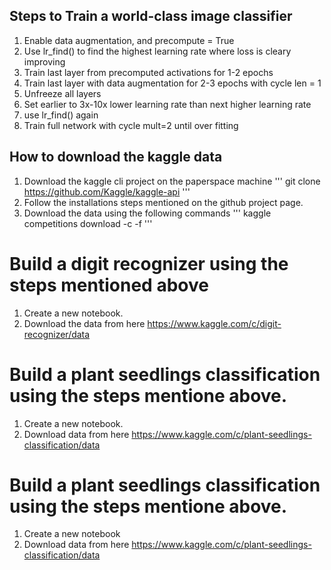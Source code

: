 ## Steps to Train a world-class image classifier
1. Enable data augmentation, and precompute = True
2. Use lr_find() to find the highest learning rate where loss is cleary improving
3. Train last layer from precomputed activations for 1-2 epochs
4. Train last layer with data augmentation for 2-3 epochs with cycle len = 1
5. Unfreeze all layers
6. Set earlier to 3x-10x lower learning rate than next higher learning rate
7. use lr_find() again
8. Train full network with cycle mult=2 until over fitting

## How to download the kaggle data
1. Download the kaggle cli project on the paperspace machine
'''
git clone https://github.com/Kaggle/kaggle-api
'''
2. Follow the installations steps mentioned on the github project page.
3. Download the data using the following commands 
   '''
   kaggle competitions download -c <REPLACE THE COMPETITION NAME> -f <REPLACE THE FILE NAME>
   ''' 

# Build a digit recognizer using the steps mentioned above
1. Create a new notebook.
2. Download the data  from here https://www.kaggle.com/c/digit-recognizer/data
   
# Build a plant seedlings classification using the steps mentione above.  
1. Create a new notebook.
2. Download data from here https://www.kaggle.com/c/plant-seedlings-classification/data

# Build a plant seedlings classification using the steps mentione above.  
1. Create a new notebook
2. Download data from here https://www.kaggle.com/c/plant-seedlings-classification/data


